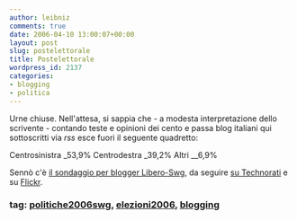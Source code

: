 ```yaml
---
author: leibniz
comments: true
date: 2006-04-10 13:00:07+00:00
layout: post
slug: postelettorale
title: Postelettorale
wordpress_id: 2137
categories:
- blogging
- politica
---
```


Urne chiuse. Nell'attesa, si sappia che - a modesta interpretazione dello scrivente - contando teste e opinioni dei cento e passa blog italiani qui sottoscritti via _rss_ esce fuori il seguente quadretto:

Centrosinistra _53,9%
Centrodestra  _39,2%
Altri  __6,9%

Sennò c'è [il sondaggio per blogger Libero-Swg](http://digiland.libero.it/politiche2006.php), da seguire [su Technorati](http://www.technorati.com/tag/politiche2006swg) e su [Flickr](http://www.flickr.com/photos/tags/politiche2006swg/).


###  tag: [politiche2006swg](http://www.technorati.com/tags/politiche2006swg), [elezioni2006](http://www.technorati.com/tags/elezioni2006), [blogging](http://www.technorati.com/tags/blogging)
